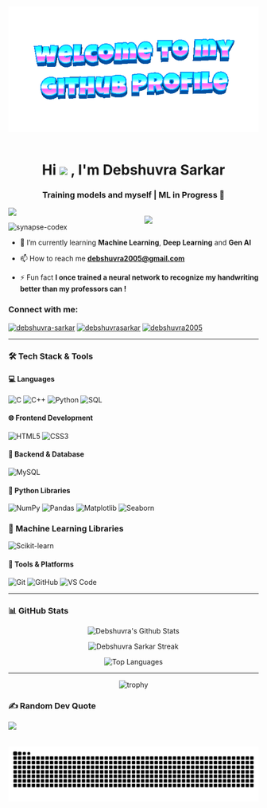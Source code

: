 <div align="center">
	<img src="welcome-header.gif" alt="welcome to my github profile">
	<br>
	<br>
</div>

<div align="center">
  <h1>
    Hi 
    <img src="https://emojis.slackmojis.com/emojis/images/1531849430/4246/blob-sunglasses.gif?1531849430" width="30"/> 
    , I'm Debshuvra Sarkar
  </h1>
 
  <h3>Training models and myself | ML in Progress 🚀</h3>

  <img src="https://readme-typing-svg.demolab.com/?lines=Machine+Learning+Enthusiast;Passionate+about+Web+Development;Power+Engineering+@+JU+'28;%F0%9F%8E%B9&center=true&width=600&height=30" style="display:block; margin:auto;" />
</div>

<img align='right' src="https://media.giphy.com/media/M9gbBd9nbDrOTu1Mqx/giphy.gif" width="230">


<p align="left"> <img src="https://komarev.com/ghpvc/?username=synapse-codex&label=Profile%20views&color=0e75b6&style=flat" alt="synapse-codex" /> </p>

- 🌱 I’m currently learning **Machine Learning**, **Deep Learning** and **Gen AI**

- 📫 How to reach me **debshuvra2005@gmail.com**

- ⚡ Fun fact **I once trained a neural network to recognize my handwriting better than my professors can !**

<h3 align="left">Connect with me:</h3>
<p align="left">
<a href="https://linkedin.com/in/debshuvra-sarkar" target="blank"><img align="center" src="https://raw.githubusercontent.com/rahuldkjain/github-profile-readme-generator/master/src/images/icons/Social/linked-in-alt.svg" alt="debshuvra-sarkar" height="30" width="40" /></a>
<a href="https://kaggle.com/debshuvrasarkar" target="blank"><img align="center" src="https://raw.githubusercontent.com/rahuldkjain/github-profile-readme-generator/master/src/images/icons/Social/kaggle.svg" alt="debshuvrasarkar" height="30" width="40" /></a>
<a href="https://instagram.com/debshuvra2005" target="blank"><img align="center" src="https://raw.githubusercontent.com/rahuldkjain/github-profile-readme-generator/master/src/images/icons/Social/instagram.svg" alt="debshuvra2005" height="30" width="40" /></a>
</p>

---

### 🛠️ Tech Stack & Tools

#### 💻 Languages  
![C](https://img.shields.io/badge/C-00599C?style=for-the-badge&logo=c&logoColor=white) ![C++](https://img.shields.io/badge/C++-00599C?style=for-the-badge&logo=c%2b%2b&logoColor=white) ![Python](https://img.shields.io/badge/Python-3776AB?style=for-the-badge&logo=python&logoColor=white) ![SQL](https://img.shields.io/badge/SQL-336791?style=for-the-badge&logo=postgresql&logoColor=white)  

#### 🌐 Frontend Development  
![HTML5](https://img.shields.io/badge/HTML5-E34F26?style=for-the-badge&logo=html5&logoColor=white) ![CSS3](https://img.shields.io/badge/CSS3-1572B6?style=for-the-badge&logo=css3&logoColor=white) 

#### 🧪 Backend & Database  
![MySQL](https://img.shields.io/badge/MySQL-00758F?style=for-the-badge&logo=mysql&logoColor=white)  

#### 🧠 Python Libraries  
![NumPy](https://img.shields.io/badge/NumPy-013243?style=for-the-badge&logo=numpy&logoColor=white) ![Pandas](https://img.shields.io/badge/Pandas-150458?style=for-the-badge&logo=pandas&logoColor=white) ![Matplotlib](https://img.shields.io/badge/Matplotlib-11557C?style=for-the-badge&logo=plotly&logoColor=white) ![Seaborn](https://img.shields.io/badge/Seaborn-2E4053?style=for-the-badge&logo=seaborn&logoColor=white)

### 🤖 Machine Learning Libraries  
![Scikit-learn](https://img.shields.io/badge/Scikit--learn-F7931E?style=for-the-badge&logo=scikit-learn&logoColor=white)  

#### 🔧 Tools & Platforms  
![Git](https://img.shields.io/badge/Git-F05032?style=for-the-badge&logo=git&logoColor=white) ![GitHub](https://img.shields.io/badge/GitHub-181717?style=for-the-badge&logo=github&logoColor=white) ![VS Code](https://img.shields.io/badge/VS%20Code-007ACC?style=for-the-badge&logo=visual-studio-code&logoColor=white) 


---

### 📊 GitHub Stats

<p align="center">
  <img src="https://github-readme-stats.vercel.app/api?username=Synapse-CodeX&show_icons=true&theme=radical" alt="Debshuvra's Github Stats" />
</p>

<p align="center">
  <img src="https://streak-stats.demolab.com?user=Synapse-CodeX&theme=radical&hide_border=true" alt="Debshuvra Sarkar Streak" />
</p>

<p align="center">
  <img src="https://github-readme-stats.vercel.app/api/top-langs/?username=Synapse-CodeX&layout=compact&theme=radical" alt="Top Languages" />
</p>

---

<div align="center">
  <img src="https://github-profile-trophy.vercel.app/?username=Synapse-CodeX&theme=radical&no-frame=false&no-bg=true&margin-w=4" alt="trophy" />
</div>

### ✍️ Random Dev Quote
![](https://quotes-github-readme.vercel.app/api?type=horizontal&theme=radical)

<br clear="both">

<img src="https://raw.githubusercontent.com/Synapse-CodeX/Synapse-CodeX/output/snake.svg" alt="Snake animation" />


<!-- Proudly created with GPRM ( https://gprm.itsvg.in ) -->


